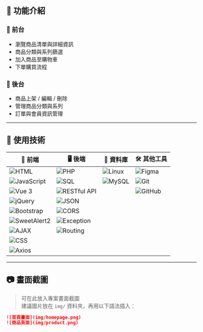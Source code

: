 ## 📌 功能介紹
### 🔹 前台
- 瀏覽商品清單與詳細資訊
- 商品分類與系列篩選
- 加入商品至購物車
- 下單購買流程
### 🔹 後台
- 商品上架 / 編輯 / 刪除
- 管理商品分類與系列
- 訂單與會員資訊管理

---

## 🔧 使用技術

| 🔧 前端                                           | 🖥️ 後端                                       | 💾 資料庫                                 | 🛠️ 其他工具                                   |
|------------------------------------------------|--------------------------------------------|----------------------------------------|----------------------------------------------|
| ![HTML](https://img.shields.io/badge/-HTML5-E34F26?logo=html5&logoColor=fff&style=flat) | ![PHP](https://img.shields.io/badge/-PHP-777BB4?logo=php&logoColor=fff&style=flat) | ![Linux](https://img.shields.io/badge/-Linux-FCC624?logo=linux&logoColor=fff&style=flat) | ![Figma](https://img.shields.io/badge/-Figma-F24E1E?logo=figma&logoColor=fff&style=flat) |
| ![JavaScript](https://img.shields.io/badge/-JavaScript-F7DF1E?logo=javascript&logoColor=000&style=flat) | ![SQL](https://img.shields.io/badge/-MySQL-4479A1?logo=mysql&logoColor=fff&style=flat) | ![MySQL](https://img.shields.io/badge/-MySQL-4479A1?logo=mysql&logoColor=fff&style=flat) | ![Git](https://img.shields.io/badge/-Git-F05032?logo=git&logoColor=fff&style=flat)  |
| ![Vue 3](https://img.shields.io/badge/-Vue%203-4FC08D?logo=vue.js&logoColor=fff&style=flat) |![RESTful API](https://img.shields.io/badge/-RESTful_API-4285F4?logo=api&logoColor=fff&style=flat)|                                          | ![GitHub](https://img.shields.io/badge/-GitHub-181717?logo=github&logoColor=fff&style=flat) |
| ![jQuery](https://img.shields.io/badge/-jQuery-0769AD?logo=jquery&logoColor=fff&style=flat) |![JSON](https://img.shields.io/badge/-JSON-000000?logo=json&logoColor=fff&style=flat)|                                          |                                                |
| ![Bootstrap](https://img.shields.io/badge/-Bootstrap-563D7C?logo=bootstrap&logoColor=fff&style=flat) |![CORS](https://img.shields.io/badge/-CORS-008080?logo=shield&logoColor=fff&style=flat)|                                                |
| ![SweetAlert2](https://img.shields.io/badge/-SweetAlert2-FF5E5B?logo=sweetalert2&logoColor=fff&style=flat) |![Exception](https://img.shields.io/badge/-Exception_Handling-FF5722?logo=bug&logoColor=fff&style=flat)|                                                |
| ![AJAX](https://img.shields.io/badge/-AJAX-0066FF?logo=ajax&logoColor=fff&style=flat) |![Routing](https://img.shields.io/badge/-Dynamic_Routing-9C27B0?logo=server&logoColor=fff&style=flat)|                                          |                                                |
| ![CSS](https://img.shields.io/badge/-CSS3-1572B6?logo=css3&logoColor=fff&style=flat) |                                            |                                          |                                                |
| ![Axios](https://img.shields.io/badge/-Axios-5A29E8?logo=axios&logoColor=fff&style=flat) |                                            |                                          |                                                |

---

## 📷 畫面截圖

> 可在此放入專案畫面截圖  
> 建議圖片放在 `img/` 資料夾，再用以下語法插入：

```markdown
![首頁畫面](img/homepage.png)
![商品頁面](img/product.png)

